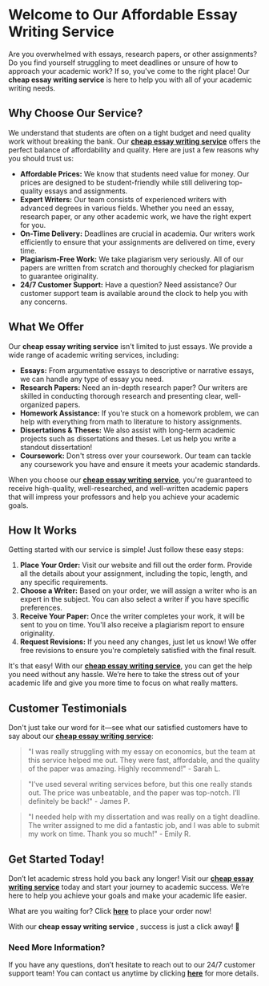 # Welcome to Our Affordable Essay Writing Service

Are you overwhelmed with essays, research papers, or other assignments? Do you find yourself struggling to meet deadlines or unsure of how to approach your academic work? If so, you've come to the right place! Our **cheap essay writing service** is here to help you with all of your academic writing needs.

## Why Choose Our Service?

We understand that students are often on a tight budget and need quality work without breaking the bank. Our [**cheap essay writing service**](https://tinyurl.com/topessay?keyword=cheap+essay+writing+service) offers the perfect balance of affordability and quality. Here are just a few reasons why you should trust us:

- **Affordable Prices:** We know that students need value for money. Our prices are designed to be student-friendly while still delivering top-quality essays and assignments.
- **Expert Writers:** Our team consists of experienced writers with advanced degrees in various fields. Whether you need an essay, research paper, or any other academic work, we have the right expert for you.
- **On-Time Delivery:** Deadlines are crucial in academia. Our writers work efficiently to ensure that your assignments are delivered on time, every time.
- **Plagiarism-Free Work:** We take plagiarism very seriously. All of our papers are written from scratch and thoroughly checked for plagiarism to guarantee originality.
- **24/7 Customer Support:** Have a question? Need assistance? Our customer support team is available around the clock to help you with any concerns.

## What We Offer

Our **cheap essay writing service** isn't limited to just essays. We provide a wide range of academic writing services, including:

- **Essays:** From argumentative essays to descriptive or narrative essays, we can handle any type of essay you need.
- **Research Papers:** Need an in-depth research paper? Our writers are skilled in conducting thorough research and presenting clear, well-organized papers.
- **Homework Assistance:** If you're stuck on a homework problem, we can help with everything from math to literature to history assignments.
- **Dissertations & Theses:** We also assist with long-term academic projects such as dissertations and theses. Let us help you write a standout dissertation!
- **Coursework:** Don't stress over your coursework. Our team can tackle any coursework you have and ensure it meets your academic standards.

When you choose our [**cheap essay writing service**](https://tinyurl.com/topessay?keyword=cheap+essay+writing+service), you're guaranteed to receive high-quality, well-researched, and well-written academic papers that will impress your professors and help you achieve your academic goals.

## How It Works

Getting started with our service is simple! Just follow these easy steps:

1. **Place Your Order:** Visit our website and fill out the order form. Provide all the details about your assignment, including the topic, length, and any specific requirements.
2. **Choose a Writer:** Based on your order, we will assign a writer who is an expert in the subject. You can also select a writer if you have specific preferences.
3. **Receive Your Paper:** Once the writer completes your work, it will be sent to you on time. You'll also receive a plagiarism report to ensure originality.
4. **Request Revisions:** If you need any changes, just let us know! We offer free revisions to ensure you're completely satisfied with the final result.

It's that easy! With our [**cheap essay writing service**](https://tinyurl.com/topessay?keyword=cheap+essay+writing+service), you can get the help you need without any hassle. We’re here to take the stress out of your academic life and give you more time to focus on what really matters.

## Customer Testimonials

Don't just take our word for it—see what our satisfied customers have to say about our [**cheap essay writing service**](https://tinyurl.com/topessay?keyword=cheap+essay+writing+service):

> "I was really struggling with my essay on economics, but the team at this service helped me out. They were fast, affordable, and the quality of the paper was amazing. Highly recommend!" - Sarah L.

> "I’ve used several writing services before, but this one really stands out. The price was unbeatable, and the paper was top-notch. I’ll definitely be back!" - James P.

> "I needed help with my dissertation and was really on a tight deadline. The writer assigned to me did a fantastic job, and I was able to submit my work on time. Thank you so much!" - Emily R.

## Get Started Today!

Don’t let academic stress hold you back any longer! Visit our [**cheap essay writing service**](https://tinyurl.com/topessay?keyword=cheap+essay+writing+service) today and start your journey to academic success. We’re here to help you achieve your goals and make your academic life easier.

What are you waiting for? Click [**here**](https://tinyurl.com/topessay?keyword=cheap+essay+writing+service) to place your order now!

With our **cheap essay writing service** , success is just a click away! 🚀

### Need More Information?

If you have any questions, don’t hesitate to reach out to our 24/7 customer support team! You can contact us anytime by clicking [**here**](https://tinyurl.com/topessay?keyword=cheap+essay+writing+service) for more details.
